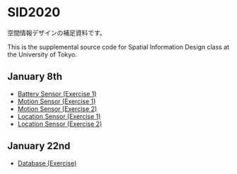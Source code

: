 # SID2020

空間情報デザインの補足資料です。

This is the supplemental source code for Spatial Information Design class at the University of Tokyo.

## January 8th
- [Battery Sensor (Exercise 1)](https://github.com/tetujin/SID2020/tree/main/sid_battery_sensor_ex1)
- [Motion Sensor (Exercise 1)](https://github.com/tetujin/SID2020/tree/main/sid_motion_sensor_ex1)
- [Motion Sensor (Exercise 2)](https://github.com/tetujin/SID2020/tree/main/sid_motion_sensor_ex2)
- [Location Sensor (Exercise 1)](https://github.com/tetujin/SID2020/tree/main/sid_location_sensor_ex1)
- [Location Sensor (Exercise 2)](https://github.com/tetujin/SID2020/tree/main/sid_location_sensor_ex2)

## January 22nd
- [Database (Exercise)](https://github.com/tetujin/SID2020/tree/main/sid_db_ex1)
